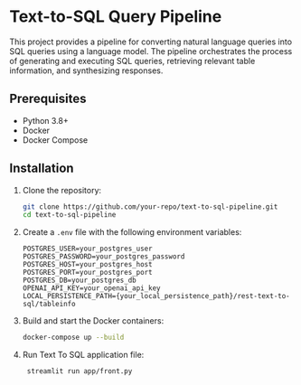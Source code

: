 # Text-to-SQL Query Pipeline

This project provides a pipeline for converting natural language queries into SQL queries using a language model.
The pipeline orchestrates the process of generating and executing SQL queries, retrieving relevant table information,
and synthesizing responses.

## Prerequisites

- Python 3.8+
- Docker
- Docker Compose

## Installation

1. Clone the repository:
    ```sh
    git clone https://github.com/your-repo/text-to-sql-pipeline.git
    cd text-to-sql-pipeline
    ```

2. Create a `.env` file with the following environment variables:
    ```env
    POSTGRES_USER=your_postgres_user
    POSTGRES_PASSWORD=your_postgres_password
    POSTGRES_HOST=your_postgres_host
    POSTGRES_PORT=your_postgres_port
    POSTGRES_DB=your_postgres_db
    OPENAI_API_KEY=your_openai_api_key
    LOCAL_PERSISTENCE_PATH={your_local_persistence_path}/rest-text-to-sql/tableinfo
    ```

3. Build and start the Docker containers:
    ```sh
    docker-compose up --build
    ```
   
4. Run Text To SQL application file:
    ```sh
     streamlit run app/front.py
    ```

